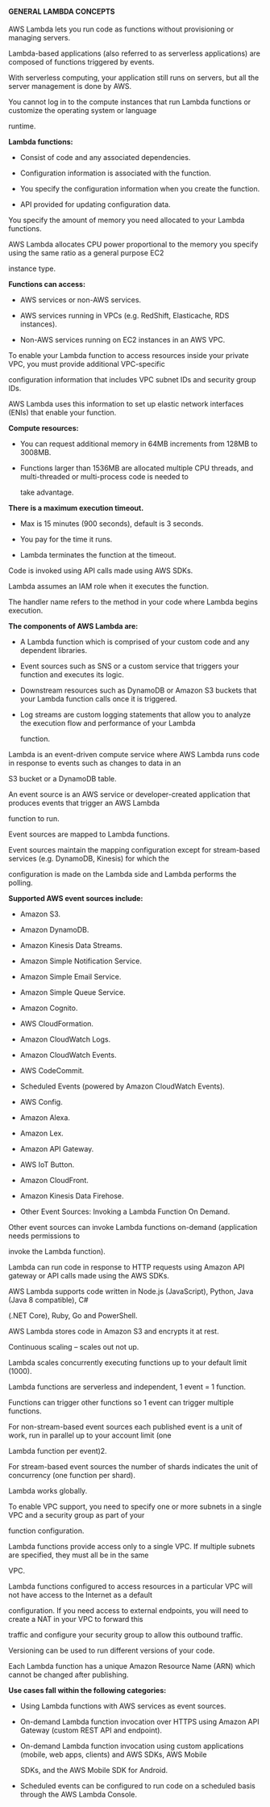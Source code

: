 #### GENERAL LAMBDA CONCEPTS


AWS Lambda lets you run code as functions without provisioning or managing servers.


Lambda-based applications (also referred to as serverless applications) are composed of functions triggered by events.


With serverless computing, your application still runs on servers, but all the server management is done by AWS.


You cannot log in to the compute instances that run Lambda functions or customize the operating system or language

runtime.


**Lambda functions:**


- Consist of code and any associated dependencies.

- Configuration information is associated with the function.

- You specify the configuration information when you create the function.

- API provided for updating configuration data.


You specify the amount of memory you need allocated to your Lambda functions.


AWS Lambda allocates CPU power proportional to the memory you specify using the same ratio as a general purpose EC2

instance type.


**Functions can access:**


- AWS services or non-AWS services.

- AWS services running in VPCs (e.g. RedShift, Elasticache, RDS instances).

- Non-AWS services running on EC2 instances in an AWS VPC.


To enable your Lambda function to access resources inside your private VPC, you must provide additional VPC-specific

configuration information that includes VPC subnet IDs and security group IDs.


AWS Lambda uses this information to set up elastic network interfaces (ENIs) that enable your function.


**Compute resources:**


- You can request additional memory in 64MB increments from 128MB to 3008MB.

- Functions larger than 1536MB are allocated multiple CPU threads, and multi-threaded or multi-process code is needed to

  take advantage.


**There is a maximum execution timeout.**


- Max is 15 minutes (900 seconds), default is 3 seconds.

- You pay for the time it runs.

- Lambda terminates the function at the timeout.


Code is invoked using API calls made using AWS SDKs.


Lambda assumes an IAM role when it executes the function.


The handler name refers to the method in your code where Lambda begins execution.


**The components of AWS Lambda are:**


- A Lambda function which is comprised of your custom code and any dependent libraries.

- Event sources such as SNS or a custom service that triggers your function and executes its logic.

- Downstream resources such as DynamoDB or Amazon S3 buckets that your Lambda function calls once it is triggered.

- Log streams are custom logging statements that allow you to analyze the execution flow and performance of your Lambda

  function.


Lambda is an event-driven compute service where AWS Lambda runs code in response to events such as changes to data in an

S3 bucket or a DynamoDB table.


An event source is an AWS service or developer-created application that produces events that trigger an AWS Lambda

function to run.


Event sources are mapped to Lambda functions.


Event sources maintain the mapping configuration except for stream-based services (e.g. DynamoDB, Kinesis) for which the

configuration is made on the Lambda side and Lambda performs the polling.


**Supported AWS event sources include:**


- Amazon S3.

- Amazon DynamoDB.

- Amazon Kinesis Data Streams.

- Amazon Simple Notification Service.

- Amazon Simple Email Service.

- Amazon Simple Queue Service.

- Amazon Cognito.

- AWS CloudFormation.

- Amazon CloudWatch Logs.

- Amazon CloudWatch Events.

- AWS CodeCommit.

- Scheduled Events (powered by Amazon CloudWatch Events).

- AWS Config.

- Amazon Alexa.

- Amazon Lex.

- Amazon API Gateway.

- AWS IoT Button.

- Amazon CloudFront.

- Amazon Kinesis Data Firehose.

- Other Event Sources: Invoking a Lambda Function On Demand.


Other event sources can invoke Lambda functions on-demand (application needs permissions to


invoke the Lambda function).


Lambda can run code in response to HTTP requests using Amazon API gateway or API calls made using the AWS SDKs.


AWS Lambda supports code written in Node.js (JavaScript), Python, Java (Java 8 compatible), C#

(.NET Core), Ruby, Go and PowerShell.


AWS Lambda stores code in Amazon S3 and encrypts it at rest.


Continuous scaling – scales out not up.


Lambda scales concurrently executing functions up to your default limit (1000).


Lambda functions are serverless and independent, 1 event = 1 function.


Functions can trigger other functions so 1 event can trigger multiple functions.


For non-stream-based event sources each published event is a unit of work, run in parallel up to your account limit (one

Lambda function per event)2.


For stream-based event sources the number of shards indicates the unit of concurrency (one function per shard).


Lambda works globally.


To enable VPC support, you need to specify one or more subnets in a single VPC and a security group as part of your

function configuration.


Lambda functions provide access only to a single VPC. If multiple subnets are specified, they must all be in the same

VPC.


Lambda functions configured to access resources in a particular VPC will not have access to the Internet as a default

configuration. If you need access to external endpoints, you will need to create a NAT in your VPC to forward this

traffic and configure your security group to allow this outbound traffic.


Versioning can be used to run different versions of your code.


Each Lambda function has a unique Amazon Resource Name (ARN) which cannot be changed after publishing.


**Use cases fall within the following categories:**


- Using Lambda functions with AWS services as event sources.

- On-demand Lambda function invocation over HTTPS using Amazon API Gateway (custom REST API and endpoint).

- On-demand Lambda function invocation using custom applications (mobile, web apps, clients) and AWS SDKs, AWS Mobile

  SDKs, and the AWS Mobile SDK for Android.

- Scheduled events can be configured to run code on a scheduled basis through the AWS Lambda Console.

